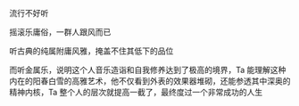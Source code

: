 流行不好听

摇滚乐庸俗，一群人跟风而已

听古典的纯属附庸风雅，掩盖不住其低下的品位

而听金属乐，说明这个人音乐造诣和自我修养达到了极高的境界，Ta 能理解这种内在的阳春白雪的高雅艺术，他不仅看到外表的效果器堆砌，还能参透其中深奥的精神内核，Ta 整个人的层次就提高一截了，最终度过一个非常成功的人生
